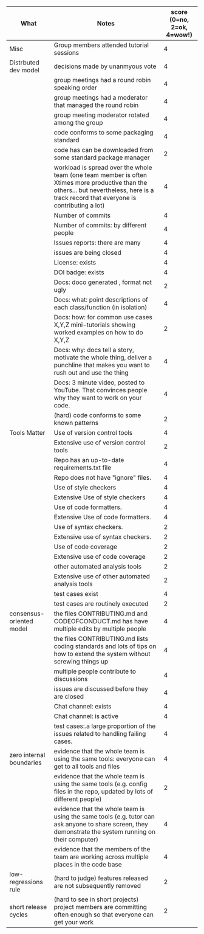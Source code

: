 |What | Notes | score (0=no, 2=ok, 4=wow!)|
|-----|-------|---------------------------|
|Misc|Group members attended tutorial sessions|4|
|Distrbuted dev model|	decisions made by unanmyous vote|4|
||group meetings had a round robin speaking order	|4|
||group meetings had a moderator that managed the round robin	|4|
||group meeting moderator rotated among the group	|4|
||code conforms to some packaging standard	|4|
||code has can be downloaded from some standard package manager	|2|
||workload is spread over the whole team (one team member is often Xtimes more productive than the others... but nevertheless, here is a track record that everyone is contributing a lot)	|4|
||Number of commits	|4|
||Number of commits: by different people	|4|
||Issues reports: there are many	|4|
||issues are being closed	|4|
||License: exists	|4|
||DOI badge: exists	|4|
||Docs: doco generated , format not ugly	|2|
||Docs: what: point descriptions of each class/function (in isolation)	|4|
||Docs: how: for common use cases X,Y,Z mini-tutorials showing worked examples on how to do X,Y,Z	|2|
||Docs: why: docs tell a story, motivate the whole thing, deliver a punchline that makes you want to rush out and use the thing	|4|
||Docs: 3 minute video, posted to YouTube. That convinces people why they want to work on your code.	|4|
||(hard) code conforms to some known patterns	|2|
|Tools Matter|	Use of version control tools	|4|
||Extensive use of version control tools	|2|
||Repo has an up-to-date requirements.txt file	|4|
||Repo does not have "ignore" files.	|4|
||Use of style checkers	|4|
||Extensive Use of style checkers	|4|
||Use of code formatters.	|4|
||Extensive Use of code formatters.	|4|
||Use of syntax checkers.	|2|
||Extensive use of syntax checkers.	|2|
||Use of code coverage	|2|
||Extensive use of code coverage	|2|
||other automated analysis tools	|2|
||Extensive use of other automated analysis tools	|2|
||test cases exist	|4|
||test cases are routinely executed	|2|
|consensus-oriented model|	the files CONTRIBUTING.md and CODEOFCONDUCT.md has have multiple edits by multiple people	|4|
||the files CONTRIBUTING.md lists coding standards and lots of tips on how to extend the system without screwing things up	|4|
||multiple people contribute to discussions	|4|
||issues are discussed before they are closed	|4|
||Chat channel: exists	|4|
||Chat channel: is active	|4|
||test cases:.a large proportion of the issues related to handling failing cases.	|4|
|zero internal boundaries|	evidence that the whole team is using the same tools: everyone can get to all tools and files	|4|
||evidence that the whole team is using the same tools (e.g. config files in the repo, updated by lots of different people)	|2|
||evidence that the whole team is using the same tools (e.g. tutor can ask anyone to share screen, they demonstrate the system running on their computer)	|4|
||evidence that the members of the team are working across multiple places in the code base|4|	
|low-regressions rule	|(hard to judge) features released are not subsequently removed	|2|
|short release cycles	|(hard to see in short projects) project members are committing often enough so that everyone can get your work	|2|
